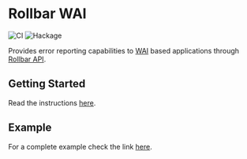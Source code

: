 # Rollbar WAI

![CI](https://github.com/stackbuilders/rollbar-haskell/workflows/CI/badge.svg)
![Hackage](https://img.shields.io/hackage/v/rollbar-wai)

Provides error reporting capabilities to
[WAI](http://hackage.haskell.org/package/wai) based applications through
[Rollbar API](https://explorer.docs.rollbar.com/).

## Getting Started

Read the instructions [here](../README.md).

## Example

For a complete example check the link [here](example/Main.hs).
